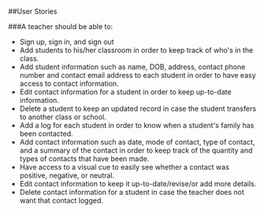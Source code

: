 ##User Stories

###A teacher should be able to:
- Sign up, sign in, and sign out
- Add students to his/her classroom  in order to keep track of who's in the class.
- Add student information such as name, DOB, address, contact phone number and contact email address to each student in order to have easy access to contact information.
- Edit contact information for a student in order to keep up-to-date information.
- Delete a student to keep an updated record in case the student transfers to another class or school.
- Add a log for each student in order to know when a student's family has been contacted.
- Add contact information such as date, mode of contact, type of contact, and a summary of the contact in order to keep track of the quantity and types of contacts that have been made.
- Have access to a visual cue to easily see whether a contact was positive, negative, or neutral.
- Edit contact information to keep it up-to-date/revise/or add more details.
- Delete contact information for a student in case the teacher does not want that contact logged.
